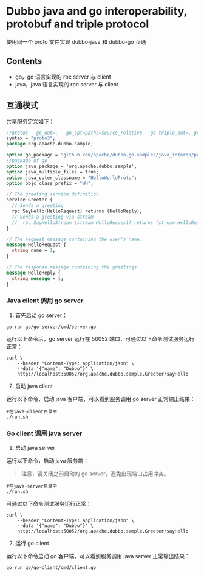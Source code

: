 # Dubbo java and go interoperability, protobuf and triple protocol

使用同一个 proto 文件实现 dubbo-java 和 dubbo-go 互通

## Contents

- go，go 语言实现的 rpc server 与 client
- java，java 语言实现的 rpc server 与 client

## 互通模式

共享服务定义如下：

```protobuf
//protoc --go_out=. --go_opt=paths=source_relative --go-triple_out=. greet.proto
syntax = "proto3";
package org.apache.dubbo.sample;

option go_package = "github.com/apache/dubbo-go-samples/java_interop/protobuf-triple/go/proto;proto";
//package of go
option java_package = 'org.apache.dubbo.sample';
option java_multiple_files = true;
option java_outer_classname = "HelloWorldProto";
option objc_class_prefix = "WH";

// The greeting service definition.
service Greeter {
  // Sends a greeting
  rpc SayHello(HelloRequest) returns (HelloReply);
  // Sends a greeting via stream
  //  rpc SayHelloStream (stream HelloRequest) returns (stream HelloReply) {}
}

// The request message containing the user's name.
message HelloRequest {
  string name = 1;
}

// The response message containing the greetings
message HelloReply {
  string message = 1;
}
```

### Java client 调用 go server

1. 首先启动 go server：

```shell
go run go/go-server/cmd/server.go
```

运行以上命令后，go server 运行在 50052 端口，可通过以下命令测试服务运行正常：

```shell
curl \
    --header "Content-Type: application/json" \
    --data '{"name": "Dubbo"}' \
    http://localhost:50052/org.apache.dubbo.sample.Greeter/sayHello
```

2. 启动 java client 

运行以下命令，启动 java 客户端，可以看到服务调用 go server 正常输出结果：

```shell
#在java-client目录中
./run.sh
```

### Go client 调用 java server

1. 启动 java server

运行以下命令，启动 java 服务端：

> 注意，请关闭之前启动的 go server，避免出现端口占用冲突。

```shell
#在java-server目录中
./run.sh
```

可通过以下命令测试服务运行正常：

```shell
curl \
    --header "Content-Type: application/json" \
    --data '{"name": "Dubbo"}' \
    http://localhost:50052/org.apache.dubbo.sample.Greeter/sayHello
```

2. 运行 go client

运行以下命令启动 go 客户端，可以看到服务调用 java server 正常输出结果：

```shell
go run go/go-client/cmd/client.go
```
